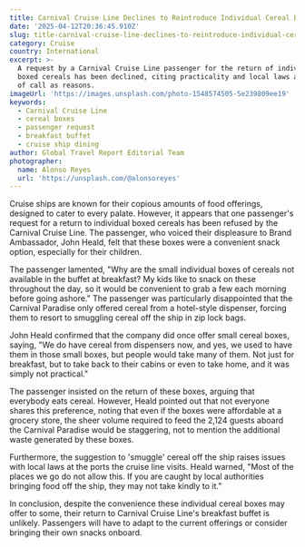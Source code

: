 ```yaml
---
title: Carnival Cruise Line Declines to Reintroduce Individual Cereal Boxes
date: '2025-04-12T20:36:45.910Z'
slug: title-carnival-cruise-line-declines-to-reintroduce-individual-cereal-boxes
category: Cruise
country: International
excerpt: >-
  A request by a Carnival Cruise Line passenger for the return of individual
  boxed cereals has been declined, citing practicality and local laws at ports
  of call as reasons.
imageUrl: 'https://images.unsplash.com/photo-1548574505-5e239809ee19'
keywords:
  - Carnival Cruise Line
  - cereal boxes
  - passenger request
  - breakfast buffet
  - cruise ship dining
author: Global Travel Report Editorial Team
photographer:
  name: Alonso Reyes
  url: 'https://unsplash.com/@alonsoreyes'
---
```

Cruise ships are known for their copious amounts of food offerings, designed to cater to every palate. However, it appears that one passenger's request for a return to individual boxed cereals has been refused by the Carnival Cruise Line. The passenger, who voiced their displeasure to Brand Ambassador, John Heald, felt that these boxes were a convenient snack option, especially for their children.

The passenger lamented, "Why are the small individual boxes of cereals not available in the buffet at breakfast? My kids like to snack on these throughout the day, so it would be convenient to grab a few each morning before going ashore." The passenger was particularly disappointed that the Carnival Paradise only offered cereal from a hotel-style dispenser, forcing them to resort to smuggling cereal off the ship in zip lock bags.

John Heald confirmed that the company did once offer small cereal boxes, saying, "We do have cereal from dispensers now, and yes, we used to have them in those small boxes, but people would take many of them. Not just for breakfast, but to take back to their cabins or even to take home, and it was simply not practical."

The passenger insisted on the return of these boxes, arguing that everybody eats cereal. However, Heald pointed out that not everyone shares this preference, noting that even if the boxes were affordable at a grocery store, the sheer volume required to feed the 2,124 guests aboard the Carnival Paradise would be staggering, not to mention the additional waste generated by these boxes.

Furthermore, the suggestion to 'smuggle' cereal off the ship raises issues with local laws at the ports the cruise line visits. Heald warned, "Most of the places we go do not allow this. If you are caught by local authorities bringing food off the ship, they may not take kindly to it."

In conclusion, despite the convenience these individual cereal boxes may offer to some, their return to Carnival Cruise Line's breakfast buffet is unlikely. Passengers will have to adapt to the current offerings or consider bringing their own snacks onboard.
